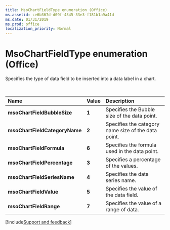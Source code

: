 ```yaml
---
title: MsoChartFieldType enumeration (Office)
ms.assetid: ce6b367d-d09f-4345-33e3-f181b1a9a41d
ms.date: 01/31/2019
ms.prod: office
localization_priority: Normal
---
```



# MsoChartFieldType enumeration (Office)

Specifies the type of data field to be inserted into a data label in a chart.

<br/>

|Name|Value|Description|
|:-----|:-----|:-----|
|**msoChartFieldBubbleSize**|**1**|Specifies the Bubble size of the data point.|
|**msoChartFieldCategoryName**|**2**|Specifies the category name size of the data point.|
|**msoChartFieldFormula**|**6**|Specifies the formula used in the data point.|
|**msoChartFieldPercentage**|**3**|Specifies a percentage of the values.|
|**msoChartFieldSeriesName**|**4**|Specifies the data series name.|
|**msoChartFieldValue**|**5**|Specifies the value of the data field.|
|**msoChartFieldRange**|**7**|Specifies the value of a range of data.|



[!include[Support and feedback](~/includes/feedback-boilerplate.md)]